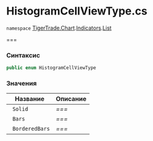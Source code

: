 
# HistogramCellViewType.cs
`namespace` [TigerTrade.Chart](../../../../../TigerTrade.Chart.md).[Indicators](../../../../../TigerTrade.Chart/Indicators.md).[List](../../../../../TigerTrade.Chart/Indicators/List.md)



===

### Синтаксис
```csharp
public enum HistogramCellViewType
```


### Значения
| Название | Описание |
| --- | --- |
| ` Solid` | *===* |
| ` Bars` | *===* |
| ` BorderedBars` | *===* |



